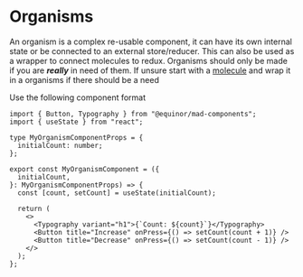 # Organisms

An organism is a complex re-usable component, it can have its own internal state or be connected to an external store/reducer. This can also be used as a wrapper to connect molecules to redux. Organisms should only be made if you are ___really___ in need of them. If unsure start with a [molecule](../molecules/README.md) and wrap it in a organisms if there should be a need

Use the following component format

```tsx
import { Button, Typography } from "@equinor/mad-components";
import { useState } from "react";

type MyOrganismComponentProps = {
  initialCount: number;
};

export const MyOrganismComponent = ({
  initialCount,
}: MyOrganismComponentProps) => {
  const [count, setCount] = useState(initialCount);
  
  return (
    <>
      <Typography variant="h1">{`Count: ${count}`}</Typography>
      <Button title="Increase" onPress={() => setCount(count + 1)} />
      <Button title="Decrease" onPress={() => setCount(count - 1)} />
    </>
  );
};
```

